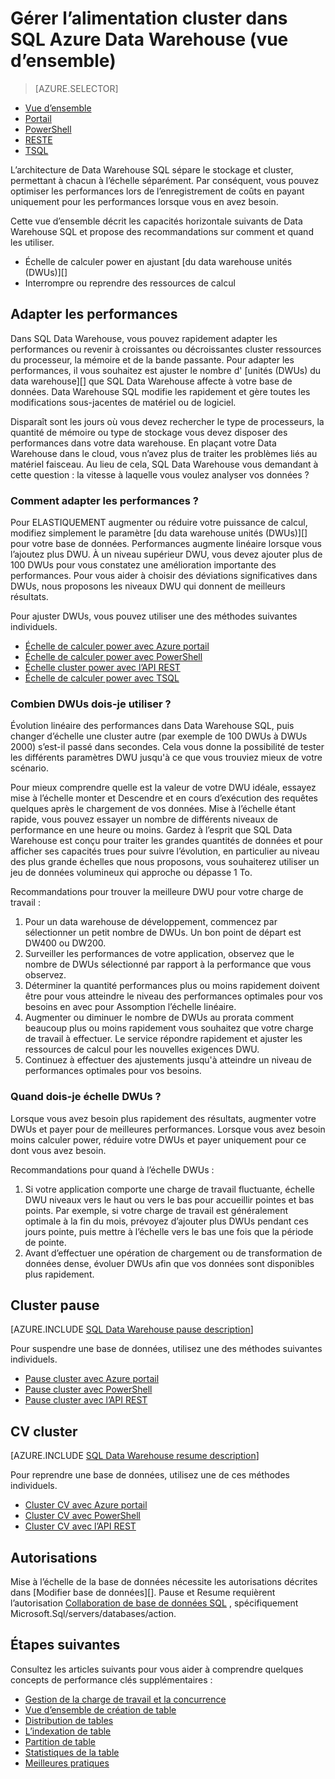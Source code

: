 <properties
   pageTitle="Gérer l’alimentation cluster dans SQL Azure Data Warehouse (vue d’ensemble) | Microsoft Azure"
   description="Échelle de performances des fonctionnalités dans le magasin de données SQL Azure. Évoluer en ajustant DWUs ou interrompre et reprendre cluster ressources pour réduire les coûts."
   services="sql-data-warehouse"
   documentationCenter="NA"
   authors="barbkess"
   manager="barbkess"
   editor=""/>

<tags
   ms.service="sql-data-warehouse"
   ms.devlang="NA"
   ms.topic="article"
   ms.tgt_pltfrm="NA"
   ms.workload="data-services"
   ms.date="09/03/2016"
   ms.author="barbkess;sonyama"/>

# <a name="manage-compute-power-in-azure-sql-data-warehouse-overview"></a>Gérer l’alimentation cluster dans SQL Azure Data Warehouse (vue d’ensemble)

> [AZURE.SELECTOR]
- [Vue d’ensemble](sql-data-warehouse-manage-compute-overview.md)
- [Portail](sql-data-warehouse-manage-compute-portal.md)
- [PowerShell](sql-data-warehouse-manage-compute-powershell.md)
- [RESTE](sql-data-warehouse-manage-compute-rest-api.md)
- [TSQL](sql-data-warehouse-manage-compute-tsql.md)

L’architecture de Data Warehouse SQL sépare le stockage et cluster, permettant à chacun à l’échelle séparément. Par conséquent, vous pouvez optimiser les performances lors de l’enregistrement de coûts en payant uniquement pour les performances lorsque vous en avez besoin. 

Cette vue d’ensemble décrit les capacités horizontale suivants de Data Warehouse SQL et propose des recommandations sur comment et quand les utiliser. 

- Échelle de calculer power en ajustant [du data warehouse unités (DWUs)][]
- Interrompre ou reprendre des ressources de calcul

<a name="scale-performance-bk"></a>

## <a name="scale-performance"></a>Adapter les performances

Dans SQL Data Warehouse, vous pouvez rapidement adapter les performances ou revenir à croissantes ou décroissantes cluster ressources du processeur, la mémoire et de la bande passante. Pour adapter les performances, il vous souhaitez est ajuster le nombre d' [unités (DWUs) du data warehouse][] que SQL Data Warehouse affecte à votre base de données. Data Warehouse SQL modifie les rapidement et gère toutes les modifications sous-jacentes de matériel ou de logiciel.

Disparaît sont les jours où vous devez rechercher le type de processeurs, la quantité de mémoire ou type de stockage vous devez disposer des performances dans votre data warehouse. En plaçant votre Data Warehouse dans le cloud, vous n’avez plus de traiter les problèmes liés au matériel faisceau. Au lieu de cela, SQL Data Warehouse vous demandant à cette question : la vitesse à laquelle vous voulez analyser vos données ? 

### <a name="how-do-i-scale-performance"></a>Comment adapter les performances ?

Pour ELASTIQUEMENT augmenter ou réduire votre puissance de calcul, modifiez simplement le paramètre [du data warehouse unités (DWUs)][] pour votre base de données. Performances augmente linéaire lorsque vous l’ajoutez plus DWU.  À un niveau supérieur DWU, vous devez ajouter plus de 100 DWUs pour vous constatez une amélioration importante des performances. Pour vous aider à choisir des déviations significatives dans DWUs, nous proposons les niveaux DWU qui donnent de meilleurs résultats.
 
Pour ajuster DWUs, vous pouvez utiliser une des méthodes suivantes individuels.

- [Échelle de calculer power avec Azure portail][]
- [Échelle de calculer power avec PowerShell][]
- [Échelle cluster power avec l’API REST][]
- [Échelle de calculer power avec TSQL][]

### <a name="how-many-dwus-should-i-use"></a>Combien DWUs dois-je utiliser ?
 
Évolution linéaire des performances dans Data Warehouse SQL, puis changer d’échelle une cluster autre (par exemple de 100 DWUs à DWUs 2000) s’est-il passé dans secondes. Cela vous donne la possibilité de tester les différents paramètres DWU jusqu'à ce que vous trouviez mieux de votre scénario.

Pour mieux comprendre quelle est la valeur de votre DWU idéale, essayez mise à l’échelle monter et Descendre et en cours d’exécution des requêtes quelques après le chargement de vos données. Mise à l’échelle étant rapide, vous pouvez essayer un nombre de différents niveaux de performance en une heure ou moins. Gardez à l’esprit que SQL Data Warehouse est conçu pour traiter les grandes quantités de données et pour afficher ses capacités trues pour suivre l’évolution, en particulier au niveau des plus grande échelles que nous proposons, vous souhaiterez utiliser un jeu de données volumineux qui approche ou dépasse 1 To.

Recommandations pour trouver la meilleure DWU pour votre charge de travail :

1. Pour un data warehouse de développement, commencez par sélectionner un petit nombre de DWUs.  Un bon point de départ est DW400 ou DW200.
2. Surveiller les performances de votre application, observez que le nombre de DWUs sélectionné par rapport à la performance que vous observez.
3. Déterminer la quantité performances plus ou moins rapidement doivent être pour vous atteindre le niveau des performances optimales pour vos besoins en avec pour Assomption l’échelle linéaire.
4. Augmenter ou diminuer le nombre de DWUs au prorata comment beaucoup plus ou moins rapidement vous souhaitez que votre charge de travail à effectuer. Le service répondre rapidement et ajuster les ressources de calcul pour les nouvelles exigences DWU.
5. Continuez à effectuer des ajustements jusqu'à atteindre un niveau de performances optimales pour vos besoins.

### <a name="when-should-i-scale-dwus"></a>Quand dois-je échelle DWUs ?

Lorsque vous avez besoin plus rapidement des résultats, augmenter votre DWUs et payer pour de meilleures performances.  Lorsque vous avez besoin moins calculer power, réduire votre DWUs et payer uniquement pour ce dont vous avez besoin. 

Recommandations pour quand à l’échelle DWUs :

1. Si votre application comporte une charge de travail fluctuante, échelle DWU niveaux vers le haut ou vers le bas pour accueillir pointes et bas points. Par exemple, si votre charge de travail est généralement optimale à la fin du mois, prévoyez d’ajouter plus DWUs pendant ces jours pointe, puis mettre à l’échelle vers le bas une fois que la période de pointe.
2. Avant d’effectuer une opération de chargement ou de transformation de données dense, évoluer DWUs afin que vos données sont disponibles plus rapidement.

<a name="pause-compute-bk"></a>

## <a name="pause-compute"></a>Cluster pause

[AZURE.INCLUDE [SQL Data Warehouse pause description](../../includes/sql-data-warehouse-pause-description.md)]

Pour suspendre une base de données, utilisez une des méthodes suivantes individuels.

- [Pause cluster avec Azure portail][]
- [Pause cluster avec PowerShell][]
- [Pause cluster avec l’API REST][]

<a name="resume-compute-bk"></a>

## <a name="resume-compute"></a>CV cluster

[AZURE.INCLUDE [SQL Data Warehouse resume description](../../includes/sql-data-warehouse-resume-description.md)]

Pour reprendre une base de données, utilisez une de ces méthodes individuels.

- [Cluster CV avec Azure portail][]
- [Cluster CV avec PowerShell][]
- [Cluster CV avec l’API REST][]

## <a name="permissions"></a>Autorisations

Mise à l’échelle de la base de données nécessite les autorisations décrites dans [Modifier base de données][].  Pause et Resume requièrent l’autorisation [Collaboration de base de données SQL][] , spécifiquement Microsoft.Sql/servers/databases/action.

<a name="next-steps-bk"></a>

## <a name="next-steps"></a>Étapes suivantes
Consultez les articles suivants pour vous aider à comprendre quelques concepts de performance clés supplémentaires :

- [Gestion de la charge de travail et la concurrence][]
- [Vue d’ensemble de création de table][]
- [Distribution de tables][]
- [L’indexation de table][]
- [Partition de table][]
- [Statistiques de la table][]
- [Meilleures pratiques][]

<!--Image reference-->

<!--Article references-->
[unités de magasin de données (DWUs)]: ./sql-data-warehouse-overview-what-is.md#data-warehouse-units

[Échelle de calculer power avec Azure portail]: ./sql-data-warehouse-manage-compute-portal.md#scale-compute-bk
[Échelle de calculer power avec PowerShell]: ./sql-data-warehouse-manage-compute-powershell.md#scale-compute-bk
[Échelle cluster power avec l’API REST]: ./sql-data-warehouse-manage-compute-rest-api.md#scale-compute-bk
[Échelle de calculer power avec TSQL]: ./sql-data-warehouse-manage-compute-tsql.md#scale-compute-bk

[capacity limits]: ./sql-data-warehouse-service-capacity-limits.md

[Pause cluster avec Azure portail]:  ./sql-data-warehouse-manage-compute-portal.md#pause-compute-bk
[Pause cluster avec PowerShell]: ./sql-data-warehouse-manage-compute-powershell.md#pause-compute-bk
[Pause cluster avec l’API REST]: ./sql-data-warehouse-manage-compute-rest-api.md#pause-compute-bk

[Cluster CV avec Azure portail]:  ./sql-data-warehouse-manage-compute-portal.md#resume-compute-bk
[Cluster CV avec PowerShell]: ./sql-data-warehouse-manage-compute-powershell.md#resume-compute-bk
[Cluster CV avec l’API REST]: ./sql-data-warehouse-manage-compute-rest-api.md#resume-compute-bk

[Gestion de la charge de travail et la concurrence]: ./sql-data-warehouse-develop-concurrency.md
[Vue d’ensemble de création de table]: ./sql-data-warehouse-tables-overview.md
[Distribution de tables]: ./sql-data-warehouse-tables-distribute.md
[L’indexation de table]: ./sql-data-warehouse-tables-index.md
[Partition de table]: ./sql-data-warehouse-tables-partition.md
[Statistiques de la table]: ./sql-data-warehouse-tables-statistics.md
[Meilleures pratiques]: ./sql-data-warehouse-best-practices.md 
[development overview]: ./sql-data-warehouse-overview-develop.md

[Collaboration de base de données SQL]: ../active-directory/role-based-access-built-in-roles.md#sql-db-contributor

<!--MSDN references-->
[MODIFIER LA BASE DE DONNÉES]: https://msdn.microsoft.com/library/mt204042.aspx

<!--Other Web references-->
[Azure portal]: http://portal.azure.com/
